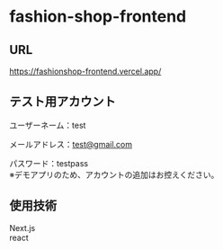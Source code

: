 ﻿# fashion-shop-frontend
 
 ## URL
 
 https://fashionshop-frontend.vercel.app/
 
 ## テスト用アカウント
 
ユーザーネーム：test

メールアドレス：test@gmail.com  

パスワード：testpass  
※デモアプリのため、アカウントの追加はお控えください。


## 使用技術

Next.js  
react   
